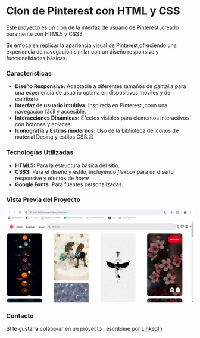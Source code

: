 # Clon de Pinterest con HTML y CSS 
Este proyecto es un clon de la interfaz de usuario de Pinterest ,creado puramente con HTML5 y CSS3.

Se enfoca en replicar la apariencia visual de Pinterest,ofreciendo una experiencia de navegación similar con un diseño responsive y funcionalidades básicas.

### Características 

* **Diseño Responsive:** Adaptable a diferentes tamaños de pantalla para una experiencia de usuario óptima en dispositivos móviles y de escritorio.
* **Interfaz de usuario Intuitiva:** Inspirada en Pinterest ,coun una navegación fácil y accesible.
* **Interacciones Dinámicas:** Efectos visibles para elementos interactivos con botones y enlaces.
* **Iconografía y Estilos modernos:** Uso de la biblioteca de iconos de material Desing y estilos CSS.😊

### Tecnologías Utilizadas 
+ **HTML5:** Para la estructura básica del sitio.
+  **CSS3:** Para el diseño y estilo, incluyendo _flexbox_ para un diseño responsive y efectos de _hover_
+  **Google Fonts:** Para fuentes personalizadas.

### Vista Previa del Proyecto
![Demo](imagen/pinterest_script.png)

### Contacto
SI te gustaria colaborar en un proyecto , escribime por [LinkedIn](https://www.linkedin.com/in/mariana-aguilar-s/)

  
